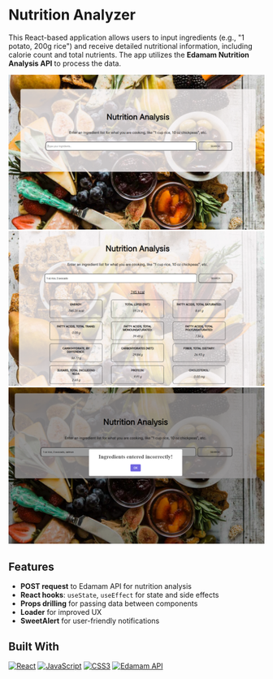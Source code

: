 # Nutrition Analyzer  

This React-based application allows users to input ingredients (e.g., "1 potato, 200g rice") and receive detailed nutritional information, including calorie count and total nutrients. The app utilizes the **Edamam Nutrition Analysis API** to process the data.  

![Screenshot 1](./src/assets/screenshot.PNG)  
![Screenshot 2](./src/assets/screenshot2.PNG)  
![Screenshot 3](./src/assets/screenshot3.PNG)  

## Features  
- **POST request** to Edamam API for nutrition analysis  
- **React hooks**: `useState`, `useEffect` for state and side effects  
- **Props drilling** for passing data between components  
- **Loader** for improved UX  
- **SweetAlert** for user-friendly notifications  

## Built With
[![React](https://img.shields.io/badge/React-20232A?style=for-the-badge&logo=react&logoColor=61DAFB)](https://reactjs.org/)
[![JavaScript](https://img.shields.io/badge/JavaScript-F7DF1E?style=for-the-badge&logo=javascript&logoColor=black)](https://developer.mozilla.org/en-US/docs/Web/JavaScript)
[![CSS3](https://img.shields.io/badge/CSS3-1572B6?style=for-the-badge&logo=css3&logoColor=white)](https://developer.mozilla.org/en-US/docs/Web/CSS)
[![Edamam API](https://img.shields.io/badge/Powered_by-Edamam_API-green?style=for-the-badge&logo=edamam&logoColor=white)](https://developer.edamam.com/)


